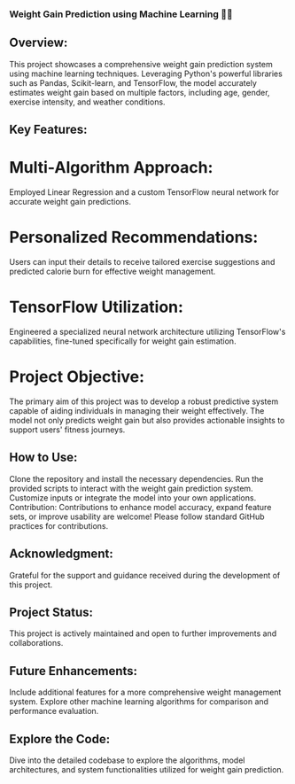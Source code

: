 ### Weight Gain Prediction using Machine Learning 🤖💡

## Overview:
This project showcases a comprehensive weight gain prediction system using machine learning techniques. Leveraging Python's powerful libraries such as Pandas, Scikit-learn, and TensorFlow, the model accurately estimates weight gain based on multiple factors, including age, gender, exercise intensity, and weather conditions.

## Key Features:
# Multi-Algorithm Approach: 
Employed Linear Regression and a custom TensorFlow neural network for accurate weight gain predictions.
# Personalized Recommendations: 
Users can input their details to receive tailored exercise suggestions and predicted calorie burn for effective weight management.
# TensorFlow Utilization: 
Engineered a specialized neural network architecture utilizing TensorFlow's capabilities, fine-tuned specifically for weight gain estimation.
# Project Objective:
The primary aim of this project was to develop a robust predictive system capable of aiding individuals in managing their weight effectively. The model not only predicts weight gain but also provides actionable insights to support users' fitness journeys.

## How to Use:
Clone the repository and install the necessary dependencies.
Run the provided scripts to interact with the weight gain prediction system.
Customize inputs or integrate the model into your own applications.
Contribution:
Contributions to enhance model accuracy, expand feature sets, or improve usability are welcome! Please follow standard GitHub practices for contributions.

## Acknowledgment:
Grateful for the support and guidance received during the development of this project.

## Project Status:
This project is actively maintained and open to further improvements and collaborations.

## Future Enhancements:
Include additional features for a more comprehensive weight management system.
Explore other machine learning algorithms for comparison and performance evaluation.
## Explore the Code:
Dive into the detailed codebase to explore the algorithms, model architectures, and system functionalities utilized for weight gain prediction.
